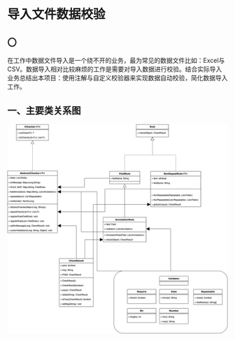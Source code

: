 # 导入文件数据校验

## 〇

​		在工作中数据文件导入是一个绕不开的业务，最为常见的数据文件比如：Excel与CSV。数据导入相对比较麻烦的工作是需要对导入数据进行校验。结合实际导入业务总结出本项目：使用注解与自定义校验器来实现数据自动校验，简化数据导入工作。

## 一、主要类关系图

![类关系图](src/main/resources/pic/类关系图.png)
